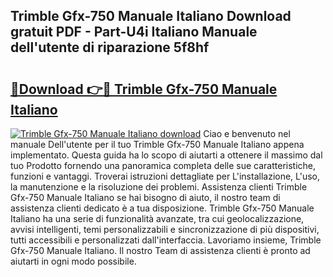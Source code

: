 ## Trimble Gfx-750 Manuale Italiano Download gratuit PDF - Part-U4i Italiano Manuale dell'utente di riparazione 5f8hf

# <h2><a href="http://dfb62z9.blite.top/?on=Trimble+Gfx-750+Manuale+Italiano">🔗Download 👉🔴 Trimble Gfx-750 Manuale Italiano</a></h2>

[![Trimble Gfx-750 Manuale Italiano download](https://i.imgur.com/lujVjoI.png)](http://dfb62z9.blite.top/?on=Trimble+Gfx-750+Manuale+Italiano)
Ciao e benvenuto nel manuale Dell'utente per il tuo Trimble Gfx-750 Manuale Italiano appena implementato. Questa guida ha lo scopo di aiutarti a ottenere il massimo dal tuo Prodotto fornendo una panoramica completa delle sue caratteristiche, funzioni e vantaggi. Troverai istruzioni dettagliate per L'installazione, L'uso, la manutenzione e la risoluzione dei problemi. Assistenza clienti Trimble Gfx-750 Manuale Italiano se hai bisogno di aiuto, il nostro team di assistenza clienti dedicato è a tua disposizione. Trimble Gfx-750 Manuale Italiano ha una serie di funzionalità avanzate, tra cui geolocalizzazione, avvisi intelligenti, temi personalizzabili e sincronizzazione di più dispositivi, tutti accessibili e personalizzati dall'interfaccia. Lavoriamo insieme, Trimble Gfx-750 Manuale Italiano. Il nostro Team di assistenza clienti è pronto ad aiutarti in ogni modo possibile.
